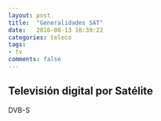 ```yaml
---
layout: post
title:  "Generalidades SAT"
date:   2016-08-13 10:39:22
categories: teleco
tags:
- tv
comments: false
---
```


Televisión digital por Satélite
-------------------------------

DVB-S
